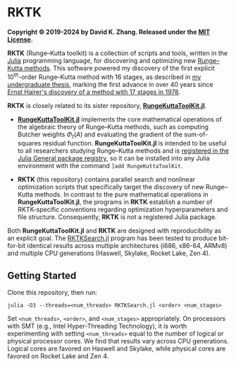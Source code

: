 # RKTK

**Copyright © 2019-2024 by David K. Zhang. Released under the [MIT License][1].**

**RKTK** (Runge–Kutta toolkit) is a collection of scripts and tools, written in the [Julia][2] programming language, for discovering and optimizing new [Runge–Kutta methods][3]. This software powered my discovery of the first explicit 10<sup>th</sup>-order Runge–Kutta method with 16 stages, as described in [my undergraduate thesis][4], marking the first advance in over 40 years since [Ernst Hairer's discovery of a method with 17 stages in 1978][5].

**RKTK** is closely related to its sister repository, **[RungeKuttaToolKit.jl][6]**.

* **[RungeKuttaToolKit.jl][6]** implements the core mathematical operations of the algebraic theory of Runge–Kutta methods, such as computing Butcher weights $\Phi_t(A)$ and evaluating the gradient of the sum-of-squares residual function. **RungeKuttaToolKit.jl** is intended to be useful to all researchers studying Runge–Kutta methods and is [registered in the Julia General package registry][7], so it can be installed into any Julia environment with the command `]add RungeKuttaToolKit`.

* **RKTK** (this repository) contains parallel search and nonlinear optimization scripts that specifically target the discovery of new Runge–Kutta methods. In contrast to the pure mathematical operations in **RungeKuttaToolKit.jl**, the programs in **RKTK** establish a number of RKTK-specific conventions regarding optimization hyperparameters and file structure. Consequently, **RKTK** is not a registered Julia package.

Both **RungeKuttaToolKit.jl** and **RKTK** are designed with reproducibility as an explicit goal. The [RKTKSearch.jl][8] program has been tested to produce bit-for-bit identical results across multiple architectures (i686, x86-64, ARMv8) and multiple CPU generations (Haswell, Skylake, Rocket Lake, Zen 4).

## Getting Started

Clone this repository, then run:

```
julia -O3 --threads=<num_threads> RKTKSearch.jl <order> <num_stages>
```

Set `<num_threads>`, `<order>`, and `<num_stages>` appropriately. On processors with SMT (e.g., Intel Hyper-Threading Technology), it is worth experimenting with setting `<num_threads>` equal to the number of logical or physical processor cores. We find that results vary across CPU generations. Logical cores are favored on Haswell and Skylake, while physical cores are favored on Rocket Lake and Zen 4.

[1]: https://github.com/dzhang314/RKTK/blob/master/LICENSE
[2]: https://julialang.org/
[3]: https://en.wikipedia.org/wiki/Runge%E2%80%93Kutta_methods
[4]: https://arxiv.org/abs/1911.00318
[5]: https://doi.org/10.1093/imamat/21.1.47
[6]: https://github.com/dzhang314/RungeKuttaToolKit.jl
[7]: https://juliahub.com/ui/Packages/General/RungeKuttaToolKit
[8]: https://github.com/dzhang314/RKTK/blob/master/RKTKSearch.jl
